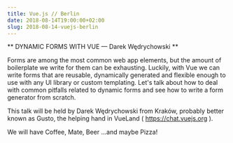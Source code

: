 ```yaml
---
title: Vue.js // Berlin
date: 2018-08-14T19:00:00+02:00
slug: 2018-08-14-vuejs-berlin
---
```


** DYNAMIC FORMS WITH VUE — Darek Wędrychowski **

Forms are among the most common web app elements, but the amount of boilerplate we write for them can be exhausting. Luckily, with Vue we can write forms that are reusable, dynamically generated and flexible enough to use with any UI library or custom templating. Let's talk about how to deal with common pitfalls related to dynamic forms and see how to write a form generator from scratch.

This talk will be held by Darek Wędrychowski from Kraków, probably better known as Gusto, the helping hand in VueLand ( https://chat.vuejs.org ).

We will have Coffee, Mate, Beer …and maybe Pizza!
